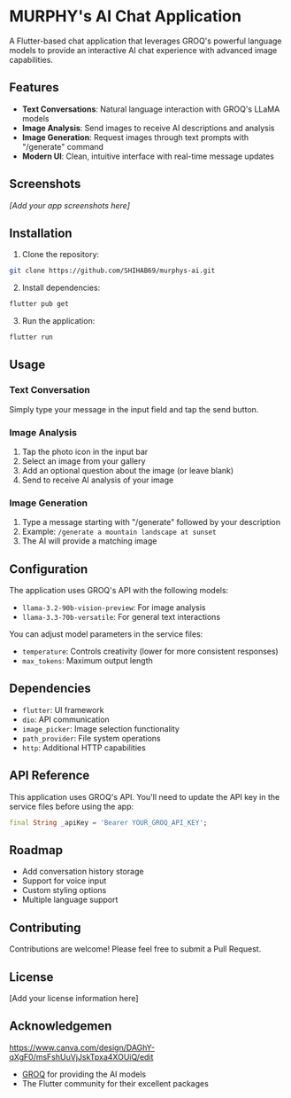 # MURPHY's AI Chat Application

A Flutter-based chat application that leverages GROQ's powerful language models to provide an interactive AI chat experience with advanced image capabilities.

## Features

- **Text Conversations**: Natural language interaction with GROQ's LLaMA models
- **Image Analysis**: Send images to receive AI descriptions and analysis
- **Image Generation**: Request images through text prompts with "/generate" command
- **Modern UI**: Clean, intuitive interface with real-time message updates

## Screenshots

*[Add your app screenshots here]*

## Installation

1. Clone the repository:
```bash
git clone https://github.com/SHIHAB69/murphys-ai.git
```

2. Install dependencies:
```bash
flutter pub get
```

3. Run the application:
```bash
flutter run
```

## Usage

### Text Conversation
Simply type your message in the input field and tap the send button.

### Image Analysis
1. Tap the photo icon in the input bar
2. Select an image from your gallery
3. Add an optional question about the image (or leave blank)
4. Send to receive AI analysis of your image

### Image Generation
1. Type a message starting with "/generate" followed by your description
2. Example: `/generate a mountain landscape at sunset`
3. The AI will provide a matching image

## Configuration

The application uses GROQ's API with the following models:
- `llama-3.2-90b-vision-preview`: For image analysis
- `llama-3.3-70b-versatile`: For general text interactions

You can adjust model parameters in the service files:
- `temperature`: Controls creativity (lower for more consistent responses)
- `max_tokens`: Maximum output length

## Dependencies

- `flutter`: UI framework
- `dio`: API communication
- `image_picker`: Image selection functionality
- `path_provider`: File system operations
- `http`: Additional HTTP capabilities

## API Reference

This application uses GROQ's API. You'll need to update the API key in the service files before using the app:

```dart
final String _apiKey = 'Bearer YOUR_GROQ_API_KEY';
```

## Roadmap

- Add conversation history storage
- Support for voice input
- Custom styling options
- Multiple language support

## Contributing

Contributions are welcome! Please feel free to submit a Pull Request.

## License

[Add your license information here]

## Acknowledgemen
https://www.canva.com/design/DAGhY-qXgF0/msFshUuVjJskTpxa4XOUiQ/edit

- [GROQ](https://groq.com) for providing the AI models
- The Flutter community for their excellent packages
